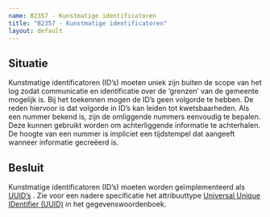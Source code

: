```yaml
---
name: B2357 - Kunstmatige identificatoren
title: "B2357 - Kunstmatige identificatoren"
layout: default
---
```


## Situatie
Kunstmatige identificatoren (ID’s) moeten uniek  zijn buiten de scope van het log zodat communicatie en identificatie over de ‘grenzen’ van de gemeente mogelijk is. Bij het toekennen mogen de ID’s geen volgorde te hebben. De reden hiervoor is dat volgorde in ID’s kan leiden tot kwetsbaarheden. Als een nummer bekend is, zijn de omliggende nummers eenvoudig te bepalen. Deze kunnen gebruikt worden om achterliggende informatie te achterhalen. De hoogte van een nummer is impliciet een tijdstempel dat aangeeft wanneer informatie gecreëerd is.

## Besluit
Kunstmatige identificatoren (ID’s) moeten worden geïmplementeerd als [UUID’s](https://en.wikipedia.org/wiki/Universally_unique_identifier) . Zie voor een nadere specificatie het attribuuttype [Universal Unique IDentifier (UUID)](../../../gegevenswoordenboek/attribuuttypen/UUID.md) in het gegevenswoordenboek.
